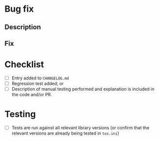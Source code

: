 # Bug fix

## Description
<!-- Please briefly describe the bug. -->

## Fix
<!-- Please provide a succinct overview of the fix. -->

# Checklist
- [ ] Entry added to `CHANGELOG.md`
- [ ] Regression test added; or
- [ ] Description of manual testing performed and explanation is included in the code and/or PR.

# Testing
- [ ] Tests are run against all relevant library versions (or confirm that the relevant versions are already being tested in `tox.ini`)